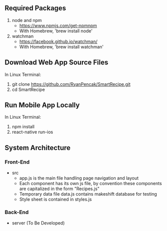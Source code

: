 Required Packages
-------------------------------------------------------------------------------------

1.	node and npm
    * https://www.npmjs.com/get-npmnpm
    * With Homebrew, 'brew install node'
2.	watchman
    * https://facebook.github.io/watchman/
    * With Homebrew, 'brew install watchman'


Download Web App Source Files
-------------------------------------------------------------------------------------

In Linux Terminal:
1.	git clone https://github.com/RyanPencak/SmartRecipe.git
2.	cd SmartRecipe


Run Mobile App Locally
-------------------------------------------------------------------------------------

In Linux Terminal:
1.	npm install
2.  react-native run-ios


System Architecture
-------------------------------------------------------------------------------------

### Front-End

* src
    * app.js is the main file handling page navigation and layout
    * Each component has its own js file, by convention these components are capitalized in the form "Recipes.js"
    * Temporary data file data.js contains makeshift database for testing
    * Style sheet is contained in styles.js


### Back-End

* server (To Be Developed)
